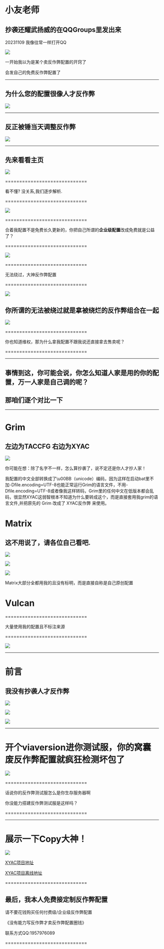 # 小友老师

## 抄袭还耀武扬威的在QQGroups里发出来

20231109 我像往常一样打开QQ

![](/others/xyls/myselfConfig.png)

一开始我以为是某个卖反作弊配置的开窍了

会发自己的免费反作弊配置了

---

## 为什么您的配置很像人才反作弊

![](/others/xyls/WhyCopy.png)

---

## 反正被锤当天调整反作弊

![](/others/xyls/rebornmysconfigs.png)

---

## 先来看看主页

![](/others/xyls/github.png)

=============================

 看不懂? 没关系,我们逐步解析.

=============================

![](/others/xyls/freeConfig.png)

=============================

 合着我配置不是免费长久更新的，你把自己所谓的**企业级配置**改成免费就是公益了？

=============================

![](/others/xyls/unbypass.png)

=============================

 无法绕过，大神反作弊配置

=============================

![](/others/xyls/aclist.png)

## 你所谓的无法被绕过就是拿被绕烂的反作弊组合在一起

![](/others/xyls/jockerrules.png)

=============================

 你也知道维权，那为什么拿我配置不跟我说还直接拿去售卖呢？

=============================

--- 

## 事情到这，你可能会说，你怎么知道人家是用的你的配置，万一人家是自己调的呢？

## 那咱们逐个对比一下

---

# Grim

## 左边为TACCFG 右边为XYAC

![](/others/xyls/renameConfig.png)

你可能在想：除了名字不一样，怎么算抄袭了，说不定还是你人才抄人家！

我配置的中文全部转换成了\u00BB（unicode）编码，因为这样在启动bat里不加-Dfile.encoding=UTF-8也能正常运行Grim的语言文件，不用-Dfile.encoding=UTF-8或者像我这样转码，Grim里的任何中文在低版本都会乱码，很显然XYAC这弱智根本不知道为什么要转成这个，而是直接套用我grim的语言文件,并把原先的 Grim 改成了 XYAC反作弊 来使用。

# Matrix

## 这不用说了，请各位自己看吧.

![](/others/xyls/Matrix.png)

![](/others/xyls/MatrixCfg.png)

![](/others/xyls/MatrixCheck.png)

Matrix大部分全都用我的且没有标明，而是直接自称是自己原创配置

# Vulcan

=============================

 大量使用我的配置且不标注来源

=============================

![](/others/xyls/Vulcan.png)

---

# 前言

## 我没有抄袭人才反作弊

![](/others/xyls/notCopy.png)

![](/others/xyls/notCopy_2.png)

![](/others/xyls/LoL.png)

---

# 开个viaversion进你测试服，你的窝囊废反作弊配置就疯狂检测坏包了

![](/others/xyls/testserver.png)

=============================

 话说你的反作弊测试服怎么是你生存服务器啊

 你没能力搭建反作弊测试服是这样吗？

=============================

--- 

# 展示一下Copy大神！

![](/others/xyls/FuckMe.png)

[XYAC项目地址](https://github.com/xiaoyou1933/XYAC----minecraft-#xyac----%E8%AE%A9%E4%BD%A0%E7%9A%84minecraft%E4%BC%BA%E6%9C%8D%E5%99%A8%E5%86%8D%E6%97%A0%E4%BD%9C%E5%BC%8A%E7%8E%A9%E5%AE%B6)

[XYAC项目离线地址](https://wwsn.lanzoue.com/i2vEO1ecnkyf)

=============================

## 最后，我本人免费接定制反作弊配置

 请不要花钱购买任何付费级/企业级反作弊配置
 
 《没有能力写反作弊才卖反作弊配置圈钱》

 联系方式QQ:1957976089

=============================